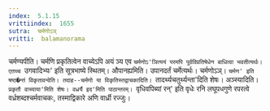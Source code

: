 ```yaml
---
index:  5.1.15
vrittiindex:  1655
sutra:  चर्मणोऽञ्
vritti:  balamanorama 
---
```


चर्मण्यपीति। चर्मणि प्रकृतित्वेन वाच्येऽपि अयं ञ्य एव `चर्मणोऽ'ञित्ययं परमपि पूर्वविप्रतिषेधेन बाधित्वा भवतीत्यर्थः। एतच्च `उगवादिभ्यः' इति सूत्रभाष्ये स्थितम्। औपानह्यमिति। उपानदर्तं चर्मेत्यर्थः। चर्मणोऽञ्। `चर्मण' इति षष्ठ�न्तं विकृतावन्वेति। तदाह--चर्मणो या विकृतिस्तद्वाचकादिति। `तादर्थ्यचतुर्थ्यन्ता'दिति शेषः। अञ्स्यादिति। `प्रकृतौ वाच्याया'मिति शेषः। वध्रर्यै इद'मिति पाठान्तरम्। `वृधिवपिब्यां रन्' इति वृधेः रनि लघूपधगुणे रपरत्वे वर्ध्रशब्दश्चर्मवाचकः, तस्माद्विकारे अणि वार्ध्री रज्जुः।

